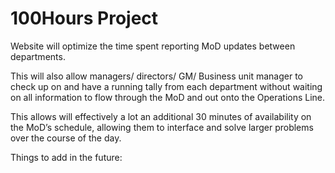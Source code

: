 # 100Hours Project
Website will optimize the time spent reporting MoD updates between departments.

This will also allow managers/ directors/ GM/ Business unit manager to check up on and have a running tally from each department without waiting on all information to flow through the MoD and out onto the Operations Line.

This allows will effectively a lot an additional 30 minutes of availability on the MoD’s schedule, allowing them to interface and solve larger problems over the course of the day.



Things to add in the future:
